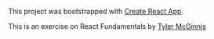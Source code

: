 This project was bootstrapped with [Create React App](https://github.com/facebookincubator/create-react-app).

This is an exercise on React Fundamentals by [Tyler McGinnis](https://learn.tylermcginnis.com/courses/)